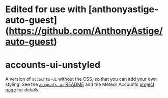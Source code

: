 # Edited for use with [anthonyastige-auto-guest] (https://github.com/AnthonyAstige/auto-guest)

# accounts-ui-unstyled

A version of `accounts-ui` without the CSS, so that you can add your
own styling. See the [`accounts-ui`
README](https://atmospherejs.com/meteor/accounts-ui) and the
Meteor Accounts [project page](https://www.meteor.com/accounts) for
details.
